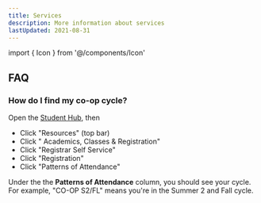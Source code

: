 ```yaml
---
title: Services
description: More information about services
lastUpdated: 2021-08-31
---
```


import { Icon } from '@/components/Icon'

## FAQ

### How do I find my co-op cycle?

Open the [Student Hub](https://me.northeastern.edu/), then

- Click "Resources" (top bar)
- Click "<Icon id="commentalt" className="inline" /> Academics, Classes & Registration"
- Click "Registrar Self Service"
- Click "Registration"
- Click "Patterns of Attendance"

Under the the **Patterns of Attendance** column, you should see your cycle. For example, "CO-OP S2/FL" means you're in the Summer 2 and Fall cycle.
